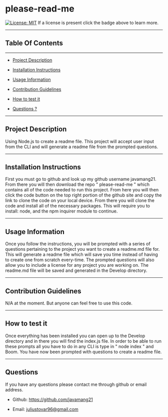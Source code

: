 # please-read-me 
[![License: MIT](https://img.shields.io/badge/License-MIT-yellow.svg)](https://opensource.org/licenses/MIT) 
If a license is present click the badge above to learn more. 

---
## Table Of Contents
---
* [Project Description](#description)

* [Installation Instructions](#installation)

* [Usage Information](#usage)

* [Contribution Guidelines](#contribution)

* [How to test it](#test)

* [Questions ?](#myinfo)

---

<a id="description"></a>
## Project Description
Using Node.js to create a readme file. This project will accept user input from the CLI and will generate a readme file from the prompted questions.

---

<a id="installation"></a>
## Installation Instructions
First you must go to github and look up my github username javamang21. From there you will then download the repo " please-read-me " which contains all of the code needed to run this project. From here you will then click the code button on the top right portion of the github site and copy the link to clone the code on your local device. From there you will clone the code and install all of the necessary packages. This will require you to install: node, and the npm inquirer module to continue. 

---

<a id="usage"></a>
## Usage Information
Once you follow the instructions, you will be prompted with a series of questions pertaining to the project you want to create a readme.md file for. This will generate a readme file which will save you time instead of having to create one from scratch every-time. The prompted questions will also allow you to include a license for any project you are working on. The readme.md file will be saved and generated in the Develop directory.

---

<a id="contribution"></a>
## Contribution Guidelines
N/A at the moment. But anyone can feel free to use this code. 

---

<a id="test"></a>
## How to test it
Once everything has been installed you can open up to the Develop directory and in there you will find the index.js file. In order to be able to run these prompts all you have to do in any CLI is type in " node index "  and Boom. You have now been prompted with questions to create a readme file.

---

<a id="myinfo"></a>
## Questions
If you have any questions please contact me through github or email address. 
- Github: https://github.com/javamang21

- Email: juliustovar96@gmail.com
  